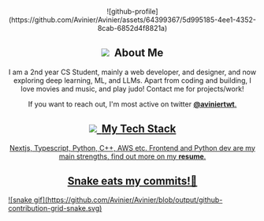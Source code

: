 <p align="center">
![github-profile](https://github.com/Avinier/Avinier/assets/64399367/5d995185-4ee1-4352-8cab-6852d4f8821a)
</p>

<!--ABOUT ME-->
<h2 style = font-size: "50px" align="center"><img src="https://raw.githubusercontent.com/thevedicdeveloper/devtools/main/emojis/telegram/technologist.gif" width="32"/>&nbsp <b>About Me</b></h2>
<p align="center">
I am a 2nd year CS Student, mainly a web developer, and designer, and now exploring deep learning, ML, and LLMs. Apart from coding and building, I love movies and music, and play judo! Contact me for projects/work!
</p>
<p align="center">
If you want to reach out, I'm most active on twitter <a href="https://twitter.com/avinier" target="blank"><b>@aviniertwt</b>.
</p>


<!--MY TECH STACK -->
<h2 style = font-size: "50px" align="center"><img src="https://raw.githubusercontent.com/thevedicdeveloper/devtools/main/emojis/telegram/mechanical-arm.gif" width="30"/>&nbsp <b>My Tech Stack</b></h2>
<p align="center">
Nextjs, Typescript, Python, C++, AWS etc. Frontend and Python dev are my main strengths, find out more on my <a href="https://drive.google.com/file/d/1kj0-58gAX2zz_JV6UtalN2IUE-njMpln/view" target="blank"><b>resume</b>.
</p>


<h2 style = font-size: "50px" align="center">Snake eats my commits!🐉</h2>
![snake gif](https://github.com/Avinier/Avinier/blob/output/github-contribution-grid-snake.svg)
